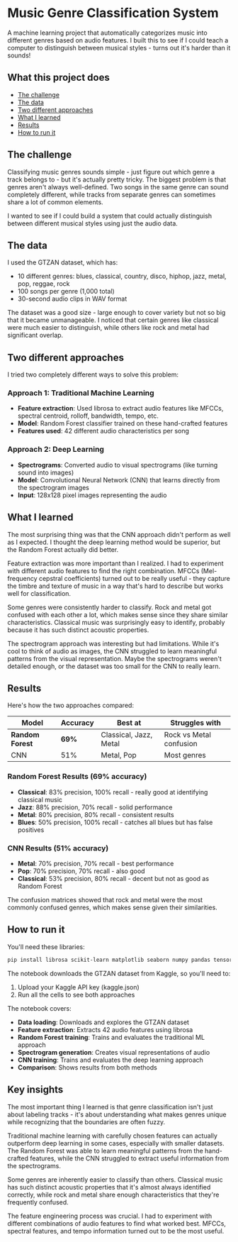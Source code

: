 # Music Genre Classification System

A machine learning project that automatically categorizes music into different genres based on audio features. I built this to see if I could teach a computer to distinguish between musical styles - turns out it's harder than it sounds!

## What this project does

- [The challenge](#the-challenge)
- [The data](#the-data)
- [Two different approaches](#two-different-approaches)
- [What I learned](#what-i-learned)
- [Results](#results)
- [How to run it](#how-to-run-it)

## The challenge

Classifying music genres sounds simple - just figure out which genre a track belongs to - but it's actually pretty tricky. The biggest problem is that genres aren't always well-defined. Two songs in the same genre can sound completely different, while tracks from separate genres can sometimes share a lot of common elements.

I wanted to see if I could build a system that could actually distinguish between different musical styles using just the audio data.

## The data

I used the GTZAN dataset, which has:
- 10 different genres: blues, classical, country, disco, hiphop, jazz, metal, pop, reggae, rock
- 100 songs per genre (1,000 total)
- 30-second audio clips in WAV format

The dataset was a good size - large enough to cover variety but not so big that it became unmanageable. I noticed that certain genres like classical were much easier to distinguish, while others like rock and metal had significant overlap.

## Two different approaches

I tried two completely different ways to solve this problem:

### Approach 1: Traditional Machine Learning
- **Feature extraction**: Used librosa to extract audio features like MFCCs, spectral centroid, rolloff, bandwidth, tempo, etc.
- **Model**: Random Forest classifier trained on these hand-crafted features
- **Features used**: 42 different audio characteristics per song

### Approach 2: Deep Learning
- **Spectrograms**: Converted audio to visual spectrograms (like turning sound into images)
- **Model**: Convolutional Neural Network (CNN) that learns directly from the spectrogram images
- **Input**: 128x128 pixel images representing the audio

## What I learned

The most surprising thing was that the CNN approach didn't perform as well as I expected. I thought the deep learning method would be superior, but the Random Forest actually did better.

Feature extraction was more important than I realized. I had to experiment with different audio features to find the right combination. MFCCs (Mel-frequency cepstral coefficients) turned out to be really useful - they capture the timbre and texture of music in a way that's hard to describe but works well for classification.

Some genres were consistently harder to classify. Rock and metal got confused with each other a lot, which makes sense since they share similar characteristics. Classical music was surprisingly easy to identify, probably because it has such distinct acoustic properties.

The spectrogram approach was interesting but had limitations. While it's cool to think of audio as images, the CNN struggled to learn meaningful patterns from the visual representation. Maybe the spectrograms weren't detailed enough, or the dataset was too small for the CNN to really learn.

## Results

Here's how the two approaches compared:

| Model | Accuracy | Best at | Struggles with |
|-------|----------|---------|----------------|
| **Random Forest** | **69%** | Classical, Jazz, Metal | Rock vs Metal confusion |
| CNN | 51% | Metal, Pop | Most genres |

### Random Forest Results (69% accuracy)
- **Classical**: 83% precision, 100% recall - really good at identifying classical music
- **Jazz**: 88% precision, 70% recall - solid performance
- **Metal**: 80% precision, 80% recall - consistent results
- **Blues**: 50% precision, 100% recall - catches all blues but has false positives

### CNN Results (51% accuracy)
- **Metal**: 70% precision, 70% recall - best performance
- **Pop**: 70% precision, 70% recall - also good
- **Classical**: 53% precision, 80% recall - decent but not as good as Random Forest

The confusion matrices showed that rock and metal were the most commonly confused genres, which makes sense given their similarities.

## How to run it

You'll need these libraries:
```bash
pip install librosa scikit-learn matplotlib seaborn numpy pandas tensorflow
```

The notebook downloads the GTZAN dataset from Kaggle, so you'll need to:
1. Upload your Kaggle API key (kaggle.json)
2. Run all the cells to see both approaches

The notebook covers:
- **Data loading**: Downloads and explores the GTZAN dataset
- **Feature extraction**: Extracts 42 audio features using librosa
- **Random Forest training**: Trains and evaluates the traditional ML approach
- **Spectrogram generation**: Creates visual representations of audio
- **CNN training**: Trains and evaluates the deep learning approach
- **Comparison**: Shows results from both methods

## Key insights

The most important thing I learned is that genre classification isn't just about labeling tracks - it's about understanding what makes genres unique while recognizing that the boundaries are often fuzzy.

Traditional machine learning with carefully chosen features can actually outperform deep learning in some cases, especially with smaller datasets. The Random Forest was able to learn meaningful patterns from the hand-crafted features, while the CNN struggled to extract useful information from the spectrograms.

Some genres are inherently easier to classify than others. Classical music has such distinct acoustic properties that it's almost always identified correctly, while rock and metal share enough characteristics that they're frequently confused.

The feature engineering process was crucial. I had to experiment with different combinations of audio features to find what worked best. MFCCs, spectral features, and tempo information turned out to be the most useful.

